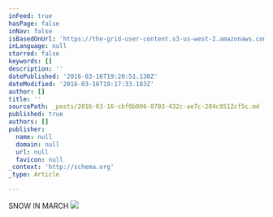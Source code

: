 ```yaml
---
inFeed: true
hasPage: false
inNav: false
isBasedOnUrl: 'https://the-grid-user-content.s3-us-west-2.amazonaws.com/c3b3d430-cd3a-4371-8367-7691a539bd0a.png'
inLanguage: null
starred: false
keywords: []
description: ''
datePublished: '2016-03-16T19:20:51.138Z'
dateModified: '2016-03-16T19:17:33.183Z'
author: []
title: ''
sourcePath: _posts/2016-03-16-cbf0b006-8703-432c-ae7c-284c9512cf5c.md
published: true
authors: []
publisher:
  name: null
  domain: null
  url: null
  favicon: null
_context: 'http://schema.org'
_type: Article

---
```

SNOW IN MARCH
![](https://the-grid-user-content.s3-us-west-2.amazonaws.com/c3b3d430-cd3a-4371-8367-7691a539bd0a.png)